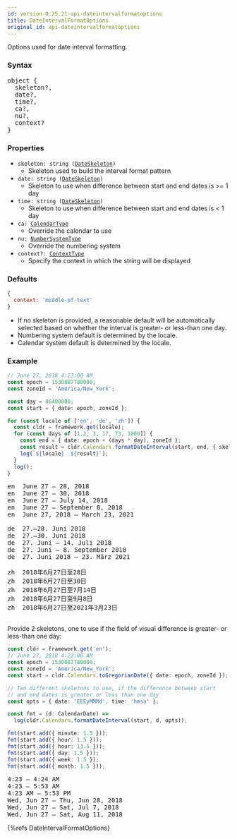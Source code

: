 ```yaml
---
id: version-0.25.21-api-dateintervalformatoptions
title: DateIntervalFormatOptions
original_id: api-dateintervalformatoptions
---
```


Options used for date interval formatting.

### Syntax

<pre class="syntax">
object {
  skeleton?,
  date?,
  time?,
  ca?,
  nu?,
  context?
}
</pre>

### Properties
  - <code class="def">skeleton: <span>string ([DateSkeleton](api-dateskeleton.html))</span></code>
    - Skeleton used to build the interval format pattern
  - <code class="def">date: <span>string ([DateSkeleton](api-dateskeleton.html))</span></code>
    - Skeleton to use when difference between start and end dates is >= 1 day
  - <code class="def">time: <span>string ([DateSkeleton](api-dateskeleton.html))</span></code>
    - Skeleton to use when difference between start and end dates is < 1 day
  - <code class="def">ca: <span>[CalendarType](api-calendartype.html)</span></code>
    - Override the calendar to use
  - <code class="def">nu: <span>[NumberSystemType](api-numbersystemtype.html)</span></code>
    - Override the numbering system
  - <code class="def">context?: <span>[ContextType](api-contexttype.html)</span></code>
    - Specify the context in which the string will be displayed

### Defaults

```javascript
{
  context: 'middle-of-text'
}
```

* If no skeleton is provided, a reasonable default will be automatically selected based on whether the interval is greater- or less-than one day.
* Numbering system default is determined by the locale.
* Calendar system default is determined by the locale.

### Example

```typescript
// June 27, 2018 4:23:00 AM
const epoch = 1530087780000;
const zoneId = 'America/New_York';

const day = 86400000;
const start = { date: epoch, zoneId };

for (const locale of ['en', 'de', 'zh']) {
  const cldr = framework.get(locale);
  for (const days of [1.2, 3, 17, 73, 1000]) {
    const end = { date: epoch + (days * day), zoneId };
    const result = cldr.Calendars.formatDateInterval(start, end, { skeleton: 'yMMMMd' });
    log(`${locale}  ${result}`);
  }
  log();
}
```
<pre class="output">
en  June 27 – 28, 2018
en  June 27 – 30, 2018
en  June 27 – July 14, 2018
en  June 27 – September 8, 2018
en  June 27, 2018 – March 23, 2021
&nbsp;
de  27.–28. Juni 2018
de  27.–30. Juni 2018
de  27. Juni – 14. Juli 2018
de  27. Juni – 8. September 2018
de  27. Juni 2018 – 23. März 2021
&nbsp;
zh  2018年6月27日至28日
zh  2018年6月27日至30日
zh  2018年6月27日至7月14日
zh  2018年6月27日至9月8日
zh  2018年6月27日至2021年3月23日
&nbsp;
</pre>

Provide 2 skeletons, one to use if the field of visual difference is greater-
 or less-than one day:

```typescript
const cldr = framework.get('en');
// June 27, 2018 4:23:00 AM
const epoch = 1530087780000;
const zoneId = 'America/New_York';
const start = cldr.Calendars.toGregorianDate({ date: epoch, zoneId });

// Two different skeletons to use, if the difference between start
// and end dates is greater or less than one day
const opts = { date: 'EEEyMMMd', time: 'hmsa' };

const fmt = (d: CalendarDate) =>
  log(cldr.Calendars.formatDateInterval(start, d, opts));

fmt(start.add({ minute: 1.5 }));
fmt(start.add({ hour: 1.5 }));
fmt(start.add({ hour: 13.5 }));
fmt(start.add({ day: 1.5 }));
fmt(start.add({ week: 1.5 });
fmt(start.add({ month: 1.5 }));
```
<pre class="output">
4:23 – 4:24 AM
4:23 – 5:53 AM
4:23 AM – 5:53 PM
Wed, Jun 27 – Thu, Jun 28, 2018
Wed, Jun 27 – Sat, Jul 7, 2018
Wed, Jun 27 – Sat, Aug 11, 2018
</pre>

{%refs DateIntervalFormatOptions}